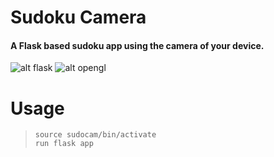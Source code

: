 # Sudoku Camera


#### A Flask based sudoku app using the camera of your device.


![alt flask](https://img.stackshare.io/service/1001/flask.jpg)
![alt opengl](https://img.stackshare.io/service/1293/opencv-logo-64x64.png)

# Usage

> `source sudocam/bin/activate`\
> `run flask app`
